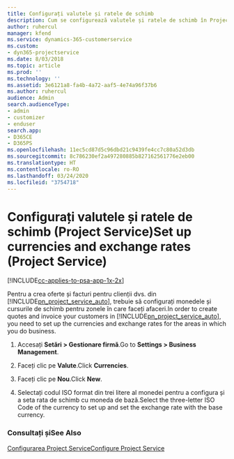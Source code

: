 ```yaml
---
title: Configurați valutele și ratele de schimb
description: Cum se configurează valutele și ratele de schimb în Project Service
author: ruhercul
manager: kfend
ms.service: dynamics-365-customerservice
ms.custom:
- dyn365-projectservice
ms.date: 8/03/2018
ms.topic: article
ms.prod: ''
ms.technology: ''
ms.assetid: 3e6121a8-fa4b-4a72-aaf5-4e74a96f37b6
ms.author: ruhercul
audience: Admin
search.audienceType:
- admin
- customizer
- enduser
search.app:
- D365CE
- D365PS
ms.openlocfilehash: 11ec5cd87d5c96dbd21c9439fe4cc7c80a52d3db
ms.sourcegitcommit: 8c786230ef2a497280885b827162561776e2eb00
ms.translationtype: HT
ms.contentlocale: ro-RO
ms.lasthandoff: 03/24/2020
ms.locfileid: "3754718"
---
```

# <a name="set-up-currencies-and-exchange-rates-project-service"></a><span data-ttu-id="d9aa1-103">Configurați valutele și ratele de schimb (Project Service)</span><span class="sxs-lookup"><span data-stu-id="d9aa1-103">Set up currencies and exchange rates (Project Service)</span></span>

[!INCLUDE[cc-applies-to-psa-app-1x-2x](../includes/cc-applies-to-psa-app-1x-2x.md)]

<span data-ttu-id="d9aa1-104">Pentru a crea oferte și facturi pentru clienții dvs. din [!INCLUDE[pn_project_service_auto](../includes/pn-project-service-auto.md)], trebuie să configurați monedele și cursurile de schimb pentru zonele în care faceți afaceri.</span><span class="sxs-lookup"><span data-stu-id="d9aa1-104">In order to create quotes and invoice your customers in [!INCLUDE[pn_project_service_auto](../includes/pn-project-service-auto.md)], you need to set up the currencies and exchange rates for the areas in which you do business.</span></span>  
  
1.  <span data-ttu-id="d9aa1-105">Accesați **Setări > Gestionare firmă**.</span><span class="sxs-lookup"><span data-stu-id="d9aa1-105">Go to **Settings > Business Management**.</span></span>  
  
2.  <span data-ttu-id="d9aa1-106">Faceți clic pe **Valute**.</span><span class="sxs-lookup"><span data-stu-id="d9aa1-106">Click **Currencies**.</span></span>  
  
3.  <span data-ttu-id="d9aa1-107">Faceți clic pe **Nou**.</span><span class="sxs-lookup"><span data-stu-id="d9aa1-107">Click **New**.</span></span>  
  
4.  <span data-ttu-id="d9aa1-108">Selectați codul ISO format din trei litere al monedei pentru a configura și a seta rata de schimb cu moneda de bază.</span><span class="sxs-lookup"><span data-stu-id="d9aa1-108">Select the three-letter ISO Code of the currency to set up and set the exchange rate with the base currency.</span></span>  
  
### <a name="see-also"></a><span data-ttu-id="d9aa1-109">Consultați și</span><span class="sxs-lookup"><span data-stu-id="d9aa1-109">See Also</span></span>  
 [<span data-ttu-id="d9aa1-110">Configurarea Project Service</span><span class="sxs-lookup"><span data-stu-id="d9aa1-110">Configure Project Service</span></span>](../project-service/configure.md)
